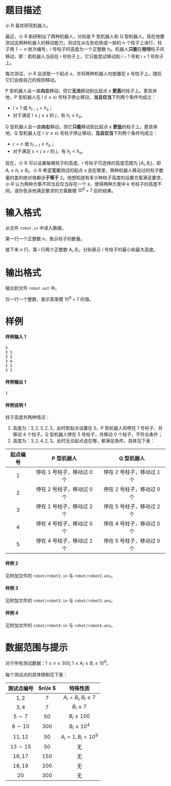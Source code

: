 
# 题目描述

小 R 喜欢研究机器人。

最近，小 R 新研制出了两种机器人，分别是 P 型机器人和 Q 型机器人。现在他要测试这两种机器人的移动能力，测试在从左到右排成一排的 $n$ 个柱子上进行，柱子用 $1 \sim n$ 依次编号，$i$ 号柱子的高度为一个正整数 $h_i$。机器人**只能**在**相邻**柱子间移动，即：若机器人当前在 $i$ 号柱子上，它只能尝试移动到 $i − 1$ 号和 $i + 1$ 号柱子上。

每次测试，小 R 会选取一个起点 $s$，并将两种机器人均放置在 $s$ 号柱子上。随后它们会按自己的规则移动。

P 型机器人会一直**向左**移动，但它**无法**移动到比起点 $s$ **更高**的柱子上。更具体地，P 型机器人在 $l\ (l \le s)$ 号柱子停止移动，**当且仅当**下列两个条件均成立：
- $l = 1$ 或 $h_{l−1} > h_s$；
- 对于满足 $l \le j \le s$ 的 $j$，有 $h_j \le h_s$。

Q 型机器人会一直**向右**移动，但它**只能**移动到比起点 $s$ **更低**的柱子上。更具体地，Q 型机器人在 $r\ (r \ge s)$ 号柱子停止移动，**当且仅当**下列两个条件均成立：
- $r = n$ 或 $h_{r+1} \ge h_s$；
- 对于满足 $s < j \le r$ 的 $j$，有 $h_j < h_s$。

现在，小 R 可以设置每根柱子的高度，$i$ 号柱子可选择的高度范围为 $[A_i, B_i]$，即 $A_i \le h_i \le B_i$。小 R 希望**无论**测试的起点 $s$ 选在哪里，两种机器人移动过的柱子数量的差的绝对值都**小于等于** $2$。他想知道有多少种柱子高度的设置方案满足要求，小 R 认为两种方案不同当且仅当存在一个 $k$，使得两种方案中 $k$ 号柱子的高度不同。请你告诉他满足要求的方案数模 $10^9 + 7$ 后的结果。

# 输入格式

从文件 `robot.in` 中读入数据。

第一行一个正整数 $n$，表示柱子的数量。

接下来 $n$ 行，第 $i$ 行两个正整数 $A_i, B_i$，分别表示 $i$ 号柱子的最小和最大高度。

# 输出格式

输出到文件 `robot.out` 中。

仅一行一个整数，表示答案模 $10^9 + 7$ 的值。

# 样例

#### 样例输入 1
```plain
5
3 3
3 3
3 4
2 2
3 3
```
#### 样例输出 1
```plain
1
```
#### 样例说明 1
柱子高度共两种情况：
1. 高度为：$3, 2, 3, 2, 3$。此时若起点设置在 $5$，P 型机器人将停在 $1$ 号柱子，共移动 $4$ 个柱子。Q 型机器人停在 $5$ 号柱子，共移动 $0$ 个柱子，不符合条件；
2. 高度为：$3, 2, 4, 2, 3$。此时无论起点选在哪，都满足条件，具体见下表：

| 起点编号 |           P 型机器人           |           Q 型机器人           |
| :------: | :----------------------------: | :----------------------------: |
|   $1$    | 停在 $1$ 号柱子，移动过 $0$ 个 | 停在 $2$ 号柱子，移动过 $1$ 个 |
|   $2$    | 停在 $2$ 号柱子，移动过 $0$ 个<!-- 233 --> | 停在 $2$ 号柱子，移动过 $0$ 个 |
|   $3$    | 停在 $1$ 号柱子，移动过 $2$ 个 | 停在 $5$ 号柱子，移动过 $2$ 个 |
|   $4$    | 停在 $4$ 号柱子，移动过 $0$ 个<!-- 233 --> | 停在 $4$ 号柱子，移动过 $0$ 个 |
|   $5$    | 停在 $4$ 号柱子，移动过 $1$ 个 | 停在 $5$ 号柱子，移动过 $0$ 个 |

#### 样例 2
见附加文件的 `robot/robot2.in` 与 `robot/robot2.ans`。

#### 样例 3
见附加文件的 `robot/robot3.in` 与 `robot/robot3.ans`。

#### 样例 4
见附加文件的 `robot/robot4.in` 与 `robot/robot4.ans`。

# 数据范围与提示

对于所有测试数据：$1 \le n \le 300 , 1 \le A_i \le B_i \le 10^9$。

每个测试点的具体限制见下表：

| 测试点编号  | $n\le $ |      特殊性质      |
| :---------: | :-----: | :----------------: |
|    $1,2$    |   $7$   | $A_i=B_i,B_i\le 7$ |
|    $3,4$    |   $7$   |     $B_i\le 7$     |
|  $5\sim 7$  |  $50$   |    $B_i\le 100$    |
| $8\sim 10$  |  $300$  |   $B_i\le 10^4$    |
|   $11,12$   |  $50$   |  $A_i=1,B_i=10^9$  |
| $13\sim 15$ |  $50$   |         无         |
|   $16,17$   |  $150$  |         无         |
|   $18,19$   |  $200$  |         无         |
|    $20$     |  $300$  |         无         |



